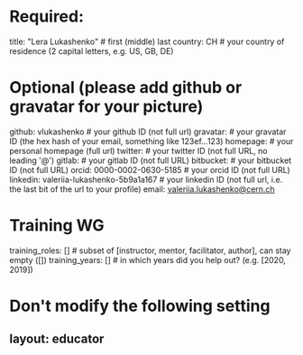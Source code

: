 # Required:
title: "Lera Lukashenko"     # first (middle) last
country: CH             # your country of residence (2 capital letters, e.g. US, GB, DE)

# Optional (please add github or gravatar for your picture)
github: vlukashenko    # your github ID (not full url)
gravatar:     # your gravatar ID (the hex hash of your email, something like 123ef...123)
homepage:     # your personal homepage (full url)
twitter:      # your twitter ID (not full URL, no leading '@')
gitlab:       # your gitlab ID (not full URL)
bitbucket:    # your bitbucket ID (not full URL)
orcid: 0000-0002-0630-5185     # your orcid ID (not full URL)
linkedin: valeriia-lukashenko-5b9a1a167   # your linkedin ID (not full url, i.e. the last bit of the url to your profile)
email: valeriia.lukashenko@cern.ch

# Training WG
training_roles: []              # subset of [instructor, mentor, facilitator, author], can stay empty ([])
training_years: []              # in which years did you help out? (e.g. [2020, 2019])

# Don't modify the following setting
layout: educator
---

<!-- Optional: Write something about yourself below this comment. Markdown styling is supported. -->
